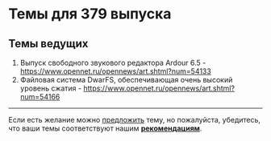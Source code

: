 # Темы для 379 выпуска

## Темы ведущих

1. Выпуск свободного звукового редактора Ardour 6.5 - https://www.opennet.ru/opennews/art.shtml?num=54133
1. Файловая система DwarFS, обеспечивающая очень высокий уровень сжатия - https://www.opennet.ru/opennews/art.shtml?num=54166

---

Если есть желание можно [предложить](themes_from_listeners.md) тему, но пожалуйста, убедитесь, что ваши темы соответствуют нашим **[рекомендациям](Recommendations_for_the_proposed_topics.md)**.
